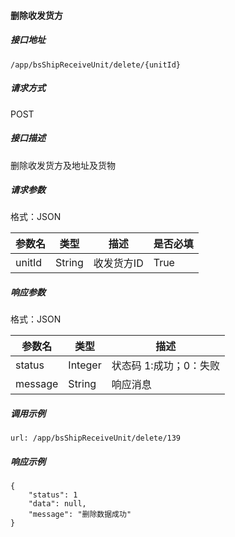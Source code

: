 #### 删除收发货方

##### 接口地址

```
/app/bsShipReceiveUnit/delete/{unitId}
```

##### 请求方式

POST

##### 接口描述

删除收发货方及地址及货物

##### 请求参数

格式：JSON

| 参数名 | 类型 | 描述 | 是否必填 |
| --- | --- | --- | --- |
| unitId| String | 收发货方ID | True |

##### 响应参数

格式：JSON

| 参数名 | 类型 | 描述 |
| --- | --- | --- |
| status | Integer | 状态码 1:成功；0：失败 |
| message | String | 响应消息 |

##### 调用示例

```
url: /app/bsShipReceiveUnit/delete/139
```

##### 响应示例

```
{
    "status": 1
    "data": null,
    "message": "删除数据成功"
}
```